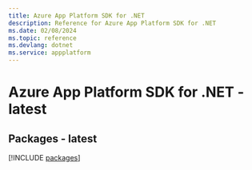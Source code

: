 ```yaml
---
title: Azure App Platform SDK for .NET
description: Reference for Azure App Platform SDK for .NET
ms.date: 02/08/2024
ms.topic: reference
ms.devlang: dotnet
ms.service: appplatform
---
```

# Azure App Platform SDK for .NET - latest
## Packages - latest
[!INCLUDE [packages](app-platform-index.md)]